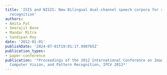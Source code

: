```yaml
---
title: 'ISIS and NISIS: New Bilingual dual-channel speech corpora for robust speaker
  recognition'
authors:
- Amita Pal
- Smarajit Bose
- Mandar Mitra
- Sandipan Roy
date: '2012-01-01'
publishDate: '2024-07-01T19:01:17.990765Z'
publication_types:
- paper-conference
publication: '*Proceedings of the 2012 International Conference on Image Processing,
  Computer Vision, and Pattern Recognition, IPCV 2012*'
---
```

